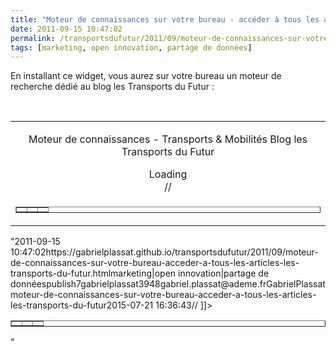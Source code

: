 ```yaml
---
title: "Moteur de connaissances sur votre bureau - accéder à tous les articles Les Transports du Futur"
date: 2011-09-15 10:47:02
permalink: /transportsdufutur/2011/09/moteur-de-connaissances-sur-votre-bureau-acceder-a-tous-les-articles-les-transports-du-futur.html
tags: [marketing, open innovation, partage de données]
---
```


<p>En installant ce widget, vous aurez sur votre bureau un moteur de recherche dédié au blog les Transports du Futur :</p> <p> </p> <table align="center" border="0"> <tbody> <tr> <td align="center" valign="middle"> <p class="MsoNormal">Moteur de connaissances - Transports & Mobilités Blog les Transports du Futur</p> <div id="cse-search-form" style="width: 100%">Loading</div>  // <![CDATA[  google.load('search', '1', {language : 'fr'}); google.setOnLoadCallback(function() { var customSearchControl = new google.search.CustomSearchControl('014837645704991177296:zjya10zvprm'); customSearchControl.setResultSetSize(google.search.Search.FILTERED_CSE_RESULTSET); var options = new google.search.DrawOptions(); options.enableSearchboxOnly(http://www.google.fr/cse?cx=014837645704991177296:zjya10zvprm", null, true) customSearchControl.draw('cse-search-form', options) }, true) // ]]> </td> </tr> <tr> <td align=""center""> <table border=""0"" cellpadding=""0"" cellspacing=""0"" style=""cursor: pointer"" width=""100%""> <tbody> <tr> <td><img alt="""" border=""0"" height=""36"" src=""/wp-content/uploads/sites/6/2011/09/moteurdeconnaissancessurvotrebureauaccdertouslesarticleslestransportsdufutur.gif"" width=""11"" /></td> <td align=""center"" height=""36"" width=""100%""><img alt="""" border=""0"" height=""36"" src=""/wp-content/uploads/sites/6/2011/09/moteurdeconnaissancessurvotrebureauaccdertouslesarticleslestransportsdufutur-1.gif"" width=""145"" /></td> <td><img alt="""" border=""0"" height=""36"" src=""/wp-content/uploads/sites/6/2011/09/moteurdeconnaissancessurvotrebureauaccdertouslesarticleslestransportsdufutur-2.gif"" width=""9"" /></td> </tr> </tbody> </table> </td> </tr> </tbody> </table>"2011-09-15 10:47:02https://gabrielplassat.github.io/transportsdufutur/2011/09/moteur-de-connaissances-sur-votre-bureau-acceder-a-tous-les-articles-les-transports-du-futur.htmlmarketing|open innovation|partage de donnéespublish7gabrielplassat3948gabriel.plassat@ademe.frGabrielPlassatmoteur-de-connaissances-sur-votre-bureau-acceder-a-tous-les-articles-les-transports-du-futur2015-07-21 16:36:43// ]]> </td> </tr> <tr> <td align=""center""> <table border=""0"" cellpadding=""0"" cellspacing=""0"" style=""cursor: pointer"" width=""100%""> <tbody> <tr> <td><img alt="""" border=""0"" height=""36"" src=""/wp-content/uploads/sites/6/2011/09/moteurdeconnaissancessurvotrebureauaccdertouslesarticleslestransportsdufutur.gif"" width=""11"" /></td> <td align=""center"" height=""36"" width=""100%""><img alt="""" border=""0"" height=""36"" src=""/wp-content/uploads/sites/6/2011/09/moteurdeconnaissancessurvotrebureauaccdertouslesarticleslestransportsdufutur-1.gif"" width=""145"" /></td> <td><img alt="""" border=""0"" height=""36"" src=""/wp-content/uploads/sites/6/2011/09/moteurdeconnaissancessurvotrebureauaccdertouslesarticleslestransportsdufutur-2.gif"" width=""9"" /></td> </tr> </tbody> </table> </td> </tr> </tbody> </table>"
